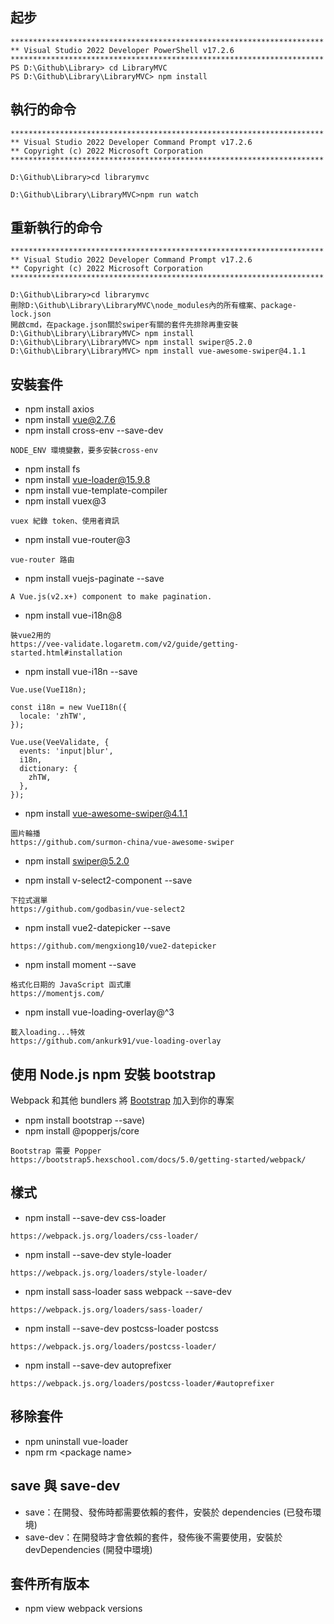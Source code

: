 ﻿## 起步
```
**********************************************************************
** Visual Studio 2022 Developer PowerShell v17.2.6
**********************************************************************
PS D:\Github\Library> cd LibraryMVC
PS D:\Github\Library\LibraryMVC> npm install
```
## 執行的命令
```
**********************************************************************
** Visual Studio 2022 Developer Command Prompt v17.2.6
** Copyright (c) 2022 Microsoft Corporation
**********************************************************************

D:\Github\Library>cd librarymvc

D:\Github\Library\LibraryMVC>npm run watch
```

## 重新執行的命令
```
**********************************************************************
** Visual Studio 2022 Developer Command Prompt v17.2.6
** Copyright (c) 2022 Microsoft Corporation
**********************************************************************

D:\Github\Library>cd librarymvc
刪除D:\Github\Library\LibraryMVC\node_modules內的所有檔案、package-lock.json
開啟cmd，在package.json關於swiper有關的套件先排除再重安裝
D:\Github\Library\LibraryMVC> npm install
D:\Github\Library\LibraryMVC> npm install swiper@5.2.0
D:\Github\Library\LibraryMVC> npm install vue-awesome-swiper@4.1.1
```

## 安裝套件
* npm install axios
* npm install vue@2.7.6
* npm install cross-env --save-dev
```
NODE_ENV 環境變數，要多安裝cross-env
```
* npm install fs
* npm install vue-loader@15.9.8
* npm install vue-template-compiler
* npm install vuex@3
```
vuex 紀錄 token、使用者資訊
```
* npm install vue-router@3
```
vue-router 路由
```
* npm install vuejs-paginate --save
```
A Vue.js(v2.x+) component to make pagination.
```

* npm install vue-i18n@8
```
裝vue2用的
https://vee-validate.logaretm.com/v2/guide/getting-started.html#installation
```
* npm install vue-i18n --save
```
Vue.use(VueI18n);

const i18n = new VueI18n({
  locale: 'zhTW',
});

Vue.use(VeeValidate, {
  events: 'input|blur',
  i18n,
  dictionary: {
    zhTW,
  },
});
```
* npm install vue-awesome-swiper@4.1.1
```
圖片輪播
https://github.com/surmon-china/vue-awesome-swiper
```
* npm install swiper@5.2.0

* npm install v-select2-component --save
```
下拉式選單
https://github.com/godbasin/vue-select2
```
* npm install vue2-datepicker --save
```
https://github.com/mengxiong10/vue2-datepicker
```
* npm install moment --save 
```
格式化日期的 JavaScript 函式庫
https://momentjs.com/
```
* npm install vue-loading-overlay@^3
```
載入loading...特效
https://github.com/ankurk91/vue-loading-overlay
```
## 使用 Node.js npm 安裝 bootstrap
Webpack 和其他 bundlers 將 [Bootstrap](https://bootstrap5.hexschool.com/docs/5.0/getting-started/webpack/)  加入到你的專案
* npm install bootstrap --save)
* npm install @popperjs/core
```
Bootstrap 需要 Popper
https://bootstrap5.hexschool.com/docs/5.0/getting-started/webpack/
```

## 樣式
* npm install --save-dev css-loader
```
https://webpack.js.org/loaders/css-loader/
```
* npm install --save-dev style-loader
```
https://webpack.js.org/loaders/style-loader/
```
* npm install sass-loader sass webpack --save-dev
```
https://webpack.js.org/loaders/sass-loader/
```
* npm install --save-dev postcss-loader postcss
```
https://webpack.js.org/loaders/postcss-loader/
```
* npm install --save-dev autoprefixer
```
https://webpack.js.org/loaders/postcss-loader/#autoprefixer
```
## 移除套件
* npm uninstall vue-loader
* npm rm \<package name\>
## save 與 save-dev
* save：在開發、發佈時都需要依賴的套件，安裝於 dependencies (已發布環境)
* save-dev：在開發時才會依賴的套件，發佈後不需要使用，安裝於 devDependencies (開發中環境)

## 套件所有版本
* npm view webpack versions
